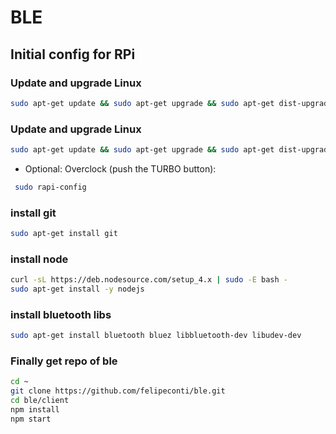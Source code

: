 # BLE

## Initial config for RPi

### Update and upgrade Linux
```sh
sudo apt-get update && sudo apt-get upgrade && sudo apt-get dist-upgrade && sudo apt-get autoremove && sudo apt-get clean
```
### Update and upgrade Linux
```sh
sudo apt-get update && sudo apt-get upgrade && sudo apt-get dist-upgrade && sudo apt-get autoremove && sudo apt-get clean
```

 * Optional: Overclock (push the TURBO button):
```sh
 sudo rapi-config
````

### install git
```sh
sudo apt-get install git
```
### install node
```sh
curl -sL https://deb.nodesource.com/setup_4.x | sudo -E bash -
sudo apt-get install -y nodejs
```
### install bluetooth libs
```sh
sudo apt-get install bluetooth bluez libbluetooth-dev libudev-dev
```
### Finally get repo of ble
```sh
cd ~
git clone https://github.com/felipeconti/ble.git
cd ble/client
npm install
npm start
```
